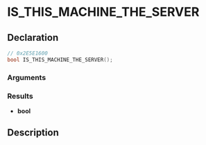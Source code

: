 # IS_THIS_MACHINE_THE_SERVER

## Declaration
```cpp
// 0x2E5E1600
bool IS_THIS_MACHINE_THE_SERVER();
```

### Arguments

### Results
- **bool**

## Description

